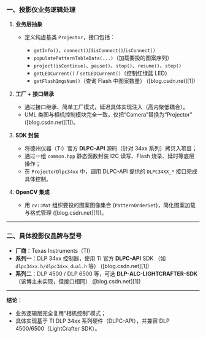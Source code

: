 
### 一、投影仪业务逻辑处理

1. **业务层抽象**

   * 定义纯虚基类 `Projector`，接口包括：

     * `getInfo()`、`connect()`/`disConnect()`/`isConnect()`
     * `populatePatternTableData(...)`（加载要投的图案序列）
     * `project(isContinue)`、`pause()`、`stop()`、`resume()`、`step()`
     * `getLEDCurrent()` / `setLEDCurrent()`（控制红绿蓝 LED）
     * `getFlashImgsNum()`（查询 Flash 中图案数量） ([blog.csdn.net][1])

2. **工厂 + 接口继承**

   * 通过接口继承、简单工厂模式，延迟具体实现注入（高内聚低耦合）。
   * UML 类图与相机控制模块完全一致，仅把“Camera”替换为“Projector” ([blog.csdn.net][1])。

3. **SDK 封装**

   * 将德州仪器（TI）官方 **DLPC-API** 源码（针对 34xx 系列）拷贝入项目；
   * 通过一组 `common.hpp` 静态函数封装 I2C 读写、Flash 烧录、延时等底层操作；
   * 在 `ProjectorDlpc34xx` 中，调用 DLPC-API 提供的 `DLPC34XX_*` 接口完成具体控制。

4. **OpenCV 集成**

   * 用 `cv::Mat` 组织要投的图案图像集合 (`PatternOrderSet`)，简化图案加载与格式管理 ([blog.csdn.net][1])。

---

### 二、具体投影仪品牌与型号

* **厂商**：Texas Instruments（TI）
* **系列一**：DLP 34xx 控制器，使用 TI 官方 **DLPC-API** SDK （如 `dlpc34xx.h/dlpc34xx_dual.h` 等） ([blog.csdn.net][1])
* **系列二**：DLP 4500 / DLP 6500 等，可选 **DLP-ALC-LIGHTCRAFTER-SDK**（该博主未实现，但接口相同） ([blog.csdn.net][1])

---

**结论**：

* 业务逻辑层完全复用“相机控制”模式；
* 具体实现基于 TI DLP 34xx 系列硬件（DLPC-API），并兼容 DLP 4500/6500（LightCrafter SDK）。

